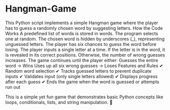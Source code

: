 # Hangman-Game
This Python script implements a simple Hangman game where the player has to guess a randomly chosen word by suggesting letters.
How the Code Works
A predefined list of words is stored in words. The program selects one at random.
The chosen word is hidden by underscores (_), representing unguessed letters.
The player has six chances to guess the word before losing.
The player inputs a single letter at a time. If the letter is in the word, it is revealed in its correct positions. Otherwise, the number of wrong guesses increases.
The game continues until the player either:
Guesses the entire word → Wins
Uses up all six wrong guesses → Loses
Features and Rules
✔ Random word selection
✔ Tracks guessed letters to prevent duplicate inputs
✔ Validates input (only single letters allowed)
✔ Displays progress after each guess
✔ Ends the game when the word is guessed or attempts run out

This is a simple yet fun game that demonstrates basic Python concepts like loops, conditionals, lists, and string manipulation. 🚀
